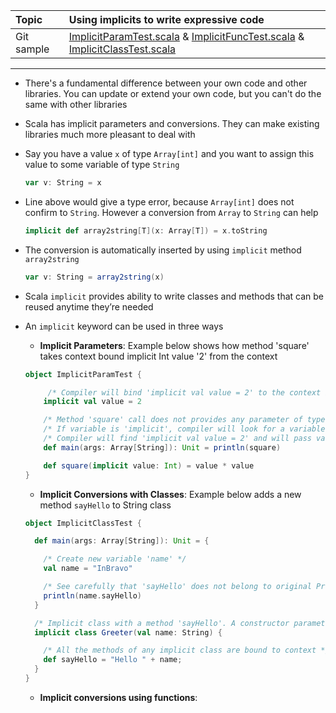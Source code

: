 | Topic | Using implicits to write expressive code |
| :--- | :--- |
| Git sample | [ImplicitParamTest.scala](https://github.com/inbravo/scala-src/blob/master/src/main/scala/com/inbravo/lang/ImplicitParamTest.scala) & [ImplicitFuncTest.scala](https://github.com/inbravo/scala-src/blob/master/src/main/scala/com/inbravo/lang/ImplicitFuncTest.scala) & [ImplicitClassTest.scala](https://github.com/inbravo/scala-src/blob/master/src/main/scala/com/inbravo/lang/ImplicitClassTest.scala) |

---

*	There's a fundamental difference between your own code and other libraries. You can update or extend your own code, but you can't do the same with other libraries

*	Scala has implicit parameters and conversions. They can make existing libraries much more pleasant to deal with

*	Say you have a value `x` of type `Array[int]` and you want to assign this value to some variable of type `String`	

	```scala
	var v: String = x
	```
	
*	Line above would give a type error, because `Array[int]` does not confirm to `String`. However a conversion from `Array` to `String` can help

	```scala
	implicit def array2string[T](x: Array[T]) = x.toString
	```
	
*	The conversion is automatically inserted by using `implicit` method `array2string`

	```scala
	var v: String = array2string(x)
	```

*	Scala `implicit` provides ability to write classes and methods that can be reused anytime they’re needed

*	An `implicit` keyword can be used in three ways 
	*	**Implicit Parameters**: Example below shows how method 'square' takes context bound implicit Int value '2' from the context
	
	```scala
	object ImplicitParamTest {

		 /* Compiler will bind 'implicit val value = 2' to the context in which they are called */
		implicit val value = 2

		/* Method 'square' call does not provides any parameter of type Int as desired in definition */
		/* If variable is 'implicit', compiler will look for a variable of type Int in the implicit scope */
		/* Compiler will find 'implicit val value = 2' and will pass value '2' while calling 'square' method */
		def main(args: Array[String]): Unit = println(square)

		def square(implicit value: Int) = value * value
	}
	```
	*	**Implicit Conversions with Classes**: Example below adds a new method `sayHello` to String class
	
	```scala
	object ImplicitClassTest {

	  def main(args: Array[String]): Unit = {

		/* Create new variable 'name' */
		val name = "InBravo"

		/* See carefully that 'sayHello' does not belong to original Predef.String */
		println(name.sayHello)
	  }

	  /* Implicit class with a method 'sayHello'. A constructor parameter is must for any implicit class */
	  implicit class Greeter(val name: String) {

		/* All the methods of any implicit class are bound to context */
		def sayHello = "Hello " + name;
	  }
	}
	```
	
	*	**Implicit conversions using functions**:	
